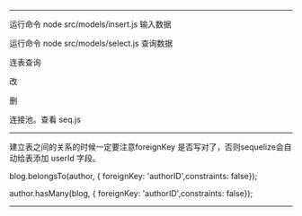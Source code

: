 
----------------------------------------------------------------

运行命令
node src/models/insert.js
输入数据


运行命令
node src/models/select.js
查询数据


连表查询


改

删

连接池。查看 seq.js



-------------------------------------------------------------------
建立表之间的关系的时候一定要注意foreignKey 是否写对了，否则sequelize会自动给表添加 userId 字段。

blog.belongsTo(author, { foreignKey: 'authorID',constraints: false});

author.hasMany(blog, { foreignKey: 'authorID',constraints: false});

------------------------------------------------------------------------------------------
